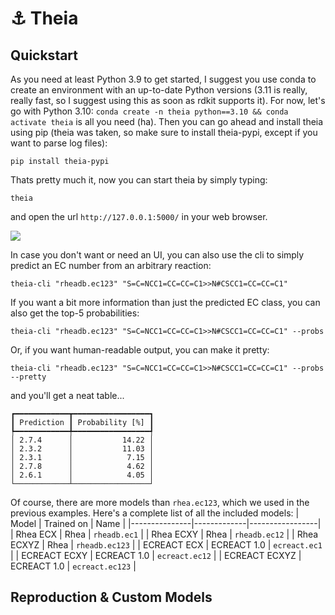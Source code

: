 # :anchor: Theia
## Quickstart
As you need at least Python 3.9 to get started, I suggest you use conda to create an environment with an up-to-date Python versions (3.11 is really, really fast, so I suggest using this as soon as rdkit supports it). For now, let's go with Python 3.10: `conda create -n theia python==3.10 && conda activate theia` is all you need (ha). Then you can go ahead and install theia using pip (theia was taken, so make sure to install theia-pypi, except if you want to parse log files):
```
pip install theia-pypi
```
Thats pretty much it, now you can start theia by simply typing:
```
theia
```
and open the url `http://127.0.0.1:5000/` in your web browser. 

<img src="https://github.com/daenuprobst/theia/raw/main/img/demo.gif">

In case you don't want or need an UI, you can also use the cli to simply predict an EC number from an arbitrary reaction:
```
theia-cli "rheadb.ec123" "S=C=NCC1=CC=CC=C1>>N#CSCC1=CC=CC=C1"
```
If you want a bit more information than just the predicted EC class, you can also get the top-5 probabilities:
```
theia-cli "rheadb.ec123" "S=C=NCC1=CC=CC=C1>>N#CSCC1=CC=CC=C1" --probs
```
Or, if you want human-readable output, you can make it pretty:
```
theia-cli "rheadb.ec123" "S=C=NCC1=CC=CC=C1>>N#CSCC1=CC=CC=C1" --probs --pretty
```
and you'll get a neat table...
```
┏━━━━━━━━━━━━┳━━━━━━━━━━━━━━━━━┓
┃ Prediction ┃ Probability [%] ┃
┡━━━━━━━━━━━━╇━━━━━━━━━━━━━━━━━┩
│ 2.7.4      │           14.22 │
│ 2.3.2      │           11.03 │
│ 2.3.1      │            7.15 │
│ 2.7.8      │            4.62 │
│ 2.6.1      │            4.05 │
└────────────┴─────────────────┘
```
Of course, there are more models than `rhea.ec123`, which we used in the previous examples. Here's a complete list of all the included models:
| Model         | Trained on  | Name            |
|---------------|-------------|-----------------|
| Rhea ECX      | Rhea        | `rheadb.ec1`    |
| Rhea ECXY     | Rhea        | `rheadb.ec12`   |
| Rhea ECXYZ    | Rhea        | `rheadb.ec123`  |
| ECREACT ECX   | ECREACT 1.0 | `ecreact.ec1`   |
| ECREACT ECXY  | ECREACT 1.0 | `ecreact.ec12`  |
| ECREACT ECXYZ | ECREACT 1.0 | `ecreact.ec123` |

## Reproduction & Custom Models
